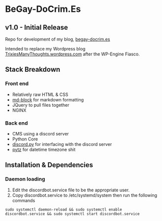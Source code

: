 # BeGay-DoCrim.Es

## v1.0 - Initial Release

Repo for development of my blog, [begay-docrim.es](https://begay-docrim.es)

Intended to replace my Wordpress blog [TrixiesManyThoughts.wordpress.com](https://TrixiesManyThoughts.wordpress.com) after the WP-Engine Fiasco.

## Stack Breakdown
### Front end
- Relatively raw HTML & CSS
- [md-block](https://github.com/leaverou/md-block) for markdown formatting
- JQuery to pull files together
- NGINX

### Back end
- CMS using a discord server
- Python Core
- [discord.py](https://github.com/Rapptz/discord.py) for interfacing with the discord server
- [pytz](https://pypi.org/project/pytz/) for datetime timezone shit

## Installation & Dependencies

### Daemon loading
1. Edit the discordbot.service file to be the appropriate user.
2. Copy discordbot.service to /etc/systemd/system then run the following commands
```
sudo systemctl daemon-reload && sudo systemctl enable discordbot.service && sudo systemctl start discordbot.service
```